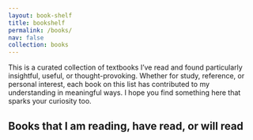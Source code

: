 ```yaml
---
layout: book-shelf
title: bookshelf
permalink: /books/
nav: false
collection: books
---
```


This is a curated collection of textbooks I’ve read and found particularly insightful, useful, or thought-provoking. Whether for study, reference, or personal interest, each book on this list has contributed to my understanding in meaningful ways. I hope you find something here that sparks your curiosity too.

## Books that I am reading, have read, or will read
